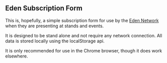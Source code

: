 Eden Subscription Form
----------------------

This is, hopefully, a simple subscription form for use by the [Eden Network](http://eden-network.org) when they are presenting at stands and events.

It is designed to be stand alone and not require any network connection. All data is stored locally using the localStorage api.

It is only recommended for use in the Chrome browser, though it does work elsewhere.